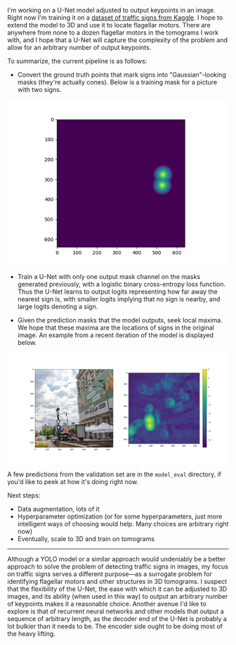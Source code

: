 I'm working on a U-Net model adjusted to output keypoints in an image. Right now I'm training it on a [dataset of traffic signs from Kaggle](https://www.kaggle.com/datasets/raduoprea/traffic-signs). I hope to extend the model to 3D and use it to locate flagellar motors. There are anywhere from none to a dozen flagellar motors in the tomograms I work with, and I hope that a U-Net will capture the complexity of the problem and allow for an arbitrary number of output keypoints.

To summarize, the current pipeline is as follows:

- Convert the ground truth points that mark signs into "Gaussian"-looking masks (they're actually cones). Below is a training mask for a picture with two signs.

![An example mask](example_mask.png)

- Train a U-Net with only one output mask channel on the masks generated previously, with a logistic binary cross-entropy loss function. Thus the U-Net learns to output logits representing how far away the nearest sign is, with smaller logits implying that no sign is nearby, and large logits denoting a sign.

- Given the prediction masks that the model outputs, seek local maxima. We hope that these maxima are the locations of signs in the original image. An example from a recent iteration of the model is displayed below.

![An example prediction](example_model_eval.png)

A few predictions from the validation set are in the `model_eval` directory, if you'd like to peek at how it's doing right now.

Next steps:
- Data augmentation, lots of it
- Hyperparameter optimization (or for some hyperparameters, just more intelligent ways of choosing would help. Many choices are arbitrary right now)
- Eventually, scale to 3D and train on tomograms

*** 

Although a YOLO model or a similar approach would undeniably be a better approach to solve the problem of detecting traffic signs in images, my focus on traffic signs serves a different purpose&mdash;as a surrogate problem for identifying flagellar motors and other structures in 3D tomograms. I suspect that the flexibility of the U-Net, the ease with which it can be adjusted to 3D images, and its ability (when used in this way) to output an arbitrary number of keypoints makes it a reasonable choice. Another avenue I'd like to explore is that of recurrent neural networks and other models that output a sequence of arbitrary length, as the decoder end of the U-Net is probably a lot bulkier than it needs to be. The encoder side ought to be doing most of the heavy lifting.